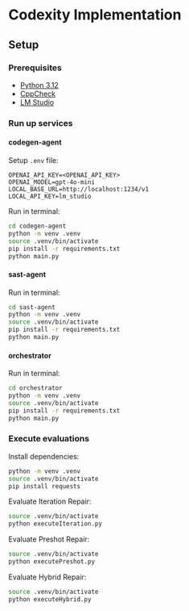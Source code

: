 # Codexity Implementation

## Setup

### Prerequisites

- [Python 3.12](https://www.python.org/downloads/release/python-3120/)
- [CppCheck](https://cppcheck.sourceforge.io/#download)
- [LM Studio](https://lmstudio.ai/)

### Run up services

#### codegen-agent

Setup `.env` file:

```.env
OPENAI_API_KEY=<OPENAI_API_KEY>
OPENAI_MODEL=gpt-4o-mini
LOCAL_BASE_URL=http://localhost:1234/v1
LOCAL_API_KEY=lm_studio
```

Run in terminal:

```sh
cd codegen-agent
python -m venv .venv
source .venv/bin/activate
pip install -r requirements.txt
python main.py
```

#### sast-agent

Run in terminal:

```sh
cd sast-agent
python -m venv .venv
source .venv/bin/activate
pip install -r requirements.txt
python main.py
```

#### orchestrator

Run in terminal:

```sh
cd orchestrator
python -m venv .venv
source .venv/bin/activate
pip install -r requirements.txt
python main.py
```

### Execute evaluations

Install dependencies:

```sh
python -m venv .venv
source .venv/bin/activate
pip install requests
```

Evaluate Iteration Repair:

```sh
source .venv/bin/activate
python executeIteration.py
```

Evaluate Preshot Repair:

```sh
source .venv/bin/activate
python executePreshot.py
```

Evaluate Hybrid Repair:

```sh
source .venv/bin/activate
python executeHybrid.py
```

